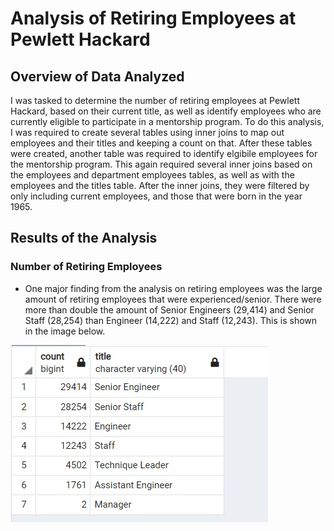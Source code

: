 # Analysis of Retiring Employees at Pewlett Hackard
## Overview of Data Analyzed
I was tasked to determine the number of retiring employees at Pewlett Hackard, based on their current  title, as well as identify
employees who are currently eligible to participate in a mentorship program. To do this analysis, I was required to create several tables
using inner joins to map out employees and their titles and keeping a count on that. After these tables were created, another table was
required to identify elgibile employees for the mentorship program. This again required several inner joins based on the employees and
department employees tables, as well as with the employees and the titles table. After the inner joins, they were filtered by only
including current employees, and those that were born in the year 1965.
## Results of the Analysis
### Number of Retiring Employees
- One major finding from the analysis on retiring employees was the large amount of retiring employees that were experienced/senior. There
were more than double the amount of Senior Engineers (29,414) and Senior Staff (28,254) than Engineer (14,222) and Staff (12,243). This is
shown in the image below.

![Retiring Titles](https://github.com/swlim314/Pewlett_Hackard_Analysis_Week_7/blob/efad847ab81f98ed07a2730a00e078138b2bf113/Resources/Retiring%20Titles.jpg)
